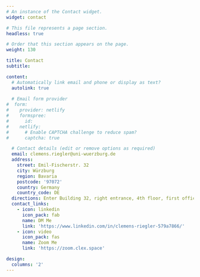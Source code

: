 ```yaml
---
# An instance of the Contact widget.
widget: contact

# This file represents a page section.
headless: true

# Order that this section appears on the page.
weight: 130

title: Contact
subtitle:

content:
  # Automatically link email and phone or display as text?
  autolink: true
  
  # Email form provider
#  form:
#    provider: netlify
#    formspree:
#      id:
#    netlify:
#      # Enable CAPTCHA challenge to reduce spam?
#      captcha: true

  # Contact details (edit or remove options as required)
  email: clemens.riegler@uni-wuerzburg.de
  address:
    street: Emil-Fischerstr. 32
    city: Würzburg
    region: Bavaria
    postcode: '97072'
    country: Germany
    country_code: DE
  directions: Enter Building 32, right entrance, 4th floor, first office on the right hand side
  contact_links:
    - icon: linkedin
      icon_pack: fab
      name: DM Me
      link: 'https://www.linkedin.com/in/clemens-riegler-579a7866/'
    - icon: video
      icon_pack: fas
      name: Zoom Me
      link: 'https://zoom.clex.space'

design:
  columns: '2'
---
```

